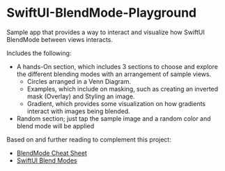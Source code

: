 # SwiftUI-BlendMode-Playground

Sample app that provides a way to interact and visualize how SwiftUI BlendMode between views interacts.

Includes the following:
- A hands-On section, which includes 3 sections to choose and explore the different blending modes with an arrangement of sample views.
  - Circles arranged in a Venn Diagram.
  - Examples, which include on masking, such as creating an inverted mask (Overlay) and Styling an image.
  - Gradient, which provides some visualization on how gradients interact with images being blended.
- Random section; just tap the sample image and a random color and blend mode will be applied

Based on and further reading to complement this project:
- [BlendMode Cheat Sheet](https://trailingclosure.com/blendmode-cheat-sheet/)
- [SwiftUI Blend Modes](https://www.fivestars.blog/articles/swiftui-blend-modes/)
